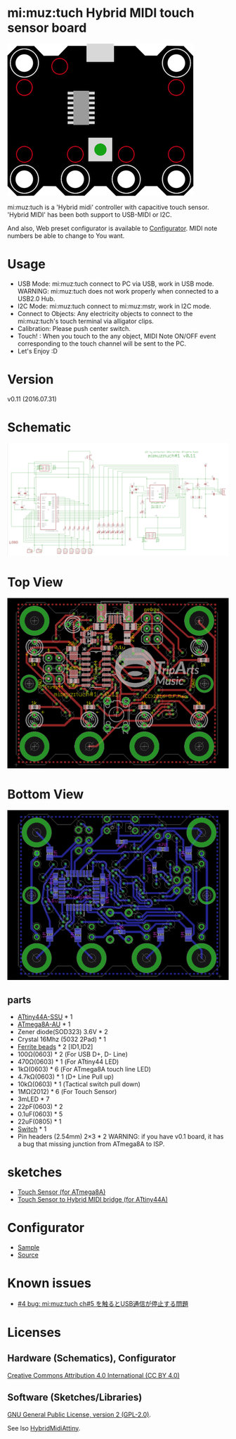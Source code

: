 # mi:muz:tuch Hybrid MIDI touch sensor board

![mi:muz:tuch](device.png)

mi:muz:tuch is a 'Hybrid midi' controller with capacitive touch sensor.
'Hybrid MIDI' has been both support to USB-MIDI or I2C.

And also, Web preset configurator is available to [Configurator](http://mz4u.net/tuch/).
MIDI note numbers be able to change to You want.  

# Usage

- USB Mode: mi:muz:tuch connect to PC via USB, work in USB mode. WARNING: mi:muz:tuch does not work properly when connected to a USB2.0 Hub.
- I2C Mode: mi:muz:tuch connect to mi:muz:mstr, work in I2C mode.
- Connect to Objects: Any electricity objects to connect to the mi:muz:tuch's touch terminal via alligator clips.
- Calibration: Please push center switch.
- Touch! : When you touch to the any object, MIDI Note ON/OFF event corresponding to the touch channel will be sent to the PC.
- Let's Enjoy :D

# Version

v0.11 (2016.07.31)

# Schematic

![Schematic](tuch-schematic.png)

# Top View

![TopView](tuch-top.png)

# Bottom View

![BottomView](tuch-bottom.png)

## parts

- [ATtiny44A-SSU](http://www.atmel.com/ja/jp/devices/ATTINY44A.aspx) * 1
- [ATmega8A-AU](http://www.atmel.com/ja/jp/devices/ATMEGA8A.aspx) * 1
- Zener diode(SOD323) 3.6V * 2
- Crystal 16Mhz (5032 2Pad) * 1
- [Ferrite beads](http://akizukidenshi.com/catalog/g/gP-04442/) * 2 [ID1,ID2]
- 100Ω(0603) * 2 (For USB D+, D- Line)
- 470Ω(0603) * 1 (For ATtiny44 LED)
- 1kΩ(0603) * 6 (For ATmega8A touch line LED)
- 4.7kΩ(0603) * 1 (D+ Line Pull up)
- 10kΩ(0603) * 1 (Tactical switch pull down)
- 1MΩ(2012) * 6 (For Touch Sensor)
- 3mLED * 7 
- 22pF(0603) * 2
- 0.1uF(0603) * 5
- 22uF(0805) * 1
- [Switch](http://akizukidenshi.com/catalog/g/gP-03651/) * 1
- Pin headers (2.54mm) 2×3 * 2
  WARNING: if you have v0.1 board, it has a bug that missing junction from ATmega8A to ISP.

# sketches

- [Touch Sensor (for ATmega8A)](https://github.com/tadfmac/mi-muz/tree/master/applications/tuch/sketch/mega8_touchSensor/)
- [Touch Sensor to Hybrid MIDI bridge (for ATtiny44A)](https://github.com/tadfmac/mi-muz/tree/master/applications/tuch/sketch/mimuz-tuch_v01/)

# Configurator

- [Sample](http://mz4u.net/tuch/)
- [Source](https://github.com/tadfmac/mi-muz/tree/master/applications/tuch/configurator/)

# Known issues

- [#4 bug: mi:muz:tuch ch#5 を触るとUSB通信が停止する問題](https://github.com/tadfmac/mi-muz/issues/4)

# Licenses

## Hardware (Schematics), Configurator

[Creative Commons Attribution 4.0 International (CC BY 4.0)](http://creativecommons.org/licenses/by/4.0/)

## Software (Sketches/Libraries)

[GNU General Public License, version 2 (GPL-2.0)](http://opensource.org/licenses/gpl-2.0.php).

See lso [HybridMidiAttiny](https://github.com/tadfmac/mi-muz/tree/master/arduino/libraries/HybridMidiAttiny).




